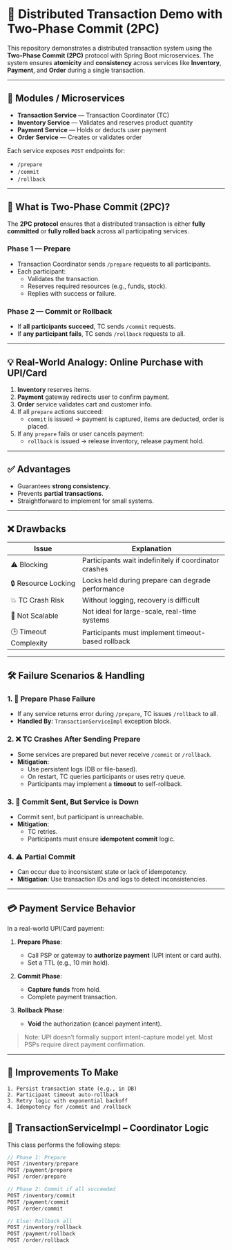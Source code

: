# 🧾 Distributed Transaction Demo with Two-Phase Commit (2PC)

This repository demonstrates a distributed transaction system using the **Two-Phase Commit (2PC)** protocol with Spring Boot microservices. The system ensures **atomicity** and **consistency** across services like **Inventory**, **Payment**, and **Order** during a single transaction.

---

## 🧩 Modules / Microservices

- **Transaction Service** — Transaction Coordinator (TC)
- **Inventory Service** — Validates and reserves product quantity
- **Payment Service** — Holds or deducts user payment
- **Order Service** — Creates or validates order

Each service exposes `POST` endpoints for:
- `/prepare`
- `/commit`
- `/rollback`

---

## 🚦 What is Two-Phase Commit (2PC)?

The **2PC protocol** ensures that a distributed transaction is either **fully committed** or **fully rolled back** across all participating services.

### Phase 1 — Prepare

- Transaction Coordinator sends `/prepare` requests to all participants.
- Each participant:
    - Validates the transaction.
    - Reserves required resources (e.g., funds, stock).
    - Replies with success or failure.

### Phase 2 — Commit or Rollback

- If **all participants succeed**, TC sends `/commit` requests.
- If **any participant fails**, TC sends `/rollback` requests to all.

---

## 💡 Real-World Analogy: Online Purchase with UPI/Card

1. **Inventory** reserves items.
2. **Payment** gateway redirects user to confirm payment.
3. **Order** service validates cart and customer info.
4. If all `prepare` actions succeed:
    - `commit` is issued → payment is captured, items are deducted, order is placed.
5. If any `prepare` fails or user cancels payment:
    - `rollback` is issued → release inventory, release payment hold.

---

## ✅ Advantages

- Guarantees **strong consistency**.
- Prevents **partial transactions**.
- Straightforward to implement for small systems.

---

## ❌ Drawbacks

| Issue | Explanation |
|-------|-------------|
| ⚠️ Blocking | Participants wait indefinitely if coordinator crashes |
| 🔒 Resource Locking | Locks held during prepare can degrade performance |
| 💥 TC Crash Risk | Without logging, recovery is difficult |
| 🧱 Not Scalable | Not ideal for large-scale, real-time systems |
| 🕒 Timeout Complexity | Participants must implement timeout-based rollback |

---

## 🛠️ Failure Scenarios & Handling

### 1. 🔄 Prepare Phase Failure
- If any service returns error during `/prepare`, TC issues `/rollback` to all.
- **Handled By**: `TransactionServiceImpl` exception block.

### 2. ❌ TC Crashes After Sending Prepare
- Some services are prepared but never receive `/commit` or `/rollback`.
- **Mitigation**:
    - Use persistent logs (DB or file-based).
    - On restart, TC queries participants or uses retry queue.
    - Participants may implement a **timeout** to self-rollback.

### 3. 🚫 Commit Sent, But Service is Down
- Commit sent, but participant is unreachable.
- **Mitigation**:
    - TC retries.
    - Participants must ensure **idempotent commit** logic.

### 4. ⚠️ Partial Commit
- Can occur due to inconsistent state or lack of idempotency.
- **Mitigation**: Use transaction IDs and logs to detect inconsistencies.

---

## 💳 Payment Service Behavior

In a real-world UPI/Card payment:

1. **Prepare Phase**:
    - Call PSP or gateway to **authorize payment** (UPI intent or card auth).
    - Set a TTL (e.g., 10 min hold).

2. **Commit Phase**:
    - **Capture funds** from hold.
    - Complete payment transaction.

3. **Rollback Phase**:
    - **Void** the authorization (cancel payment intent).

> Note: UPI doesn’t formally support intent-capture model yet. Most PSPs require direct payment confirmation.

---
## 🚀 Improvements To Make
    1. Persist transaction state (e.g., in DB)
    2. Participant timeout auto-rollback
    3. Retry logic with exponential backoff
    4. Idempotency for /commit and /rollback

## 📂 TransactionServiceImpl – Coordinator Logic

This class performs the following steps:

```java
// Phase 1: Prepare
POST /inventory/prepare
POST /payment/prepare
POST /order/prepare

// Phase 2: Commit if all succeeded
POST /inventory/commit
POST /payment/commit
POST /order/commit

// Else: Rollback all
POST /inventory/rollback
POST /payment/rollback
POST /order/rollback